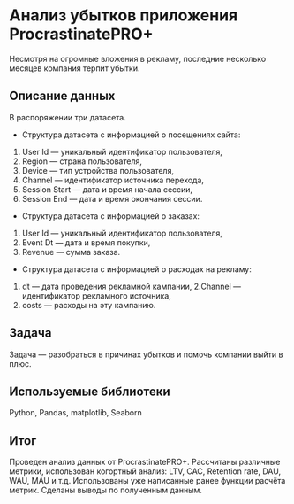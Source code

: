 # Анализ убытков приложения ProcrastinatePRO+
Несмотря на огромные вложения в рекламу, последние несколько месяцев компания терпит убытки.
## Описание данных
В распоряжении три датасета. 

- Структура датасета с информацией о посещениях сайта:
1. User Id — уникальный идентификатор пользователя,
2. Region — страна пользователя,
3. Device — тип устройства пользователя,
4. Channel — идентификатор источника перехода,
5. Session Start — дата и время начала сессии,
6. Session End — дата и время окончания сессии.

- Структура датасета с информацией о заказах:
1. User Id — уникальный идентификатор пользователя,
2. Event Dt — дата и время покупки,
3. Revenue — сумма заказа.

- Структура датасета с информацией о расходах на рекламу:
1. dt — дата проведения рекламной кампании,
2.Channel — идентификатор рекламного источника,
3. costs — расходы на эту кампанию.

## Задача 
Задача — разобраться в причинах убытков и помочь компании выйти в плюс.

## Используемые библиотеки
Python, Pandas, matplotlib, Seaborn

## Итог 
Проведен анализ данных от ProcrastinatePRO+. Рассчитаны различные метрики, использован когортный анализ: LTV, CAC, Retention rate, DAU, WAU, MAU и т.д. Использованы уже написанные ранее функции расчёта метрик. Сделаны выводы по полученным данным.
